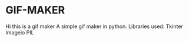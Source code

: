 # GIF-MAKER

Hi this is a gif maker
A simple gif maker in python.
Libraries used:
Tkinter
Imageio
PIL


